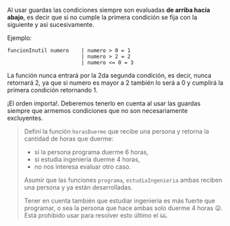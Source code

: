 Al usar guardas las condiciones siempre son evaluadas **de arriba hacia abajo**, es decir que si no cumple la primera condición se fija con la siguiente y así sucesivamente.

Ejemplo:

```
funcionInutil numero    | numero > 0 = 1
                        | numero > 2 = 2
                        | numero <= 0 = 3
```

La función nunca entrará por la 2da segunda condición, es decir, nunca retornará 2, ya que si numero es mayor a 2 también lo será a 0 y cumplirá la primera condición retornando 1. 

¡El orden importa!. Deberemos tenerlo en cuenta al usar las guardas siempre que armemos condiciones que no son necesariamente excluyentes.


> Definí la función `horasDuerme` que recibe una persona y retorna la cantidad de horas que duerme:
>
> * si la persona programa duerme 6 horas,
> * si estudia ingeniería duerme 4 horas, 
> * no nos interesa evaluar otro caso.
> 
> Asumir que las funciones `programa`, `estudiaIngenieria` ambas reciben una persona y ya están desarrolladas.
> 
> Tener en cuenta también que estudiar ingeniería es más fuerte que programar, o sea la persona que hace ambas solo duerme 4 horas :stuck_out_tongue:. Está prohibido usar para resolver esto último el `&&`.